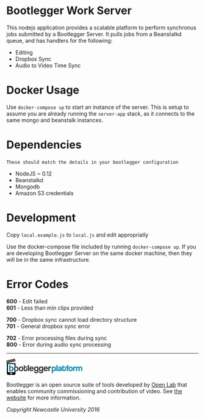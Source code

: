 # Bootlegger Work Server

This nodejs application provides a scalable platform to perform synchronus jobs submitted by a Bootlegger Server. It pulls jobs from a Beanstalkd queue, and has handlers for the following:

- Editing
- Dropbox Sync
- Audio to Video Time Sync

# Docker Usage

Use `docker-compose up` to start an instance of the server. This is setup to assume you are already running the `server-app` stack, as it connects to the same mongo and beanstalk instances.

# Dependencies

`These should match the details in your bootlegger configuration`

- NodeJS ~ 0.12
- Beanstalkd
- Mongodb
- Amazon S3 credentials

# Development

Copy `local.example.js` to `local.js` and edit appropriatly

Use the docker-compose file included by running `docker-compose up`. If you are developing Bootlegger Server on the same docker machine, then they will be in the same infrastructure.

# Error Codes

**600** - Edit failed\
**601** - Less than min clips provided

**700** - Dropbox sync cannot load directory structure\
**701** - General dropbox sync error

**702** - Error processing files during sync\
**800** - Error during audio sync processing

---

![](platform.png)

Bootlegger is an open source suite of tools developed by [Open Lab](http://openlab.ncl.ac.uk) that enables community commissioning and contribution of video. See [the website]( https://bootlegger.tv/platform) for more information.

*Copyright Newcastle University 2016*